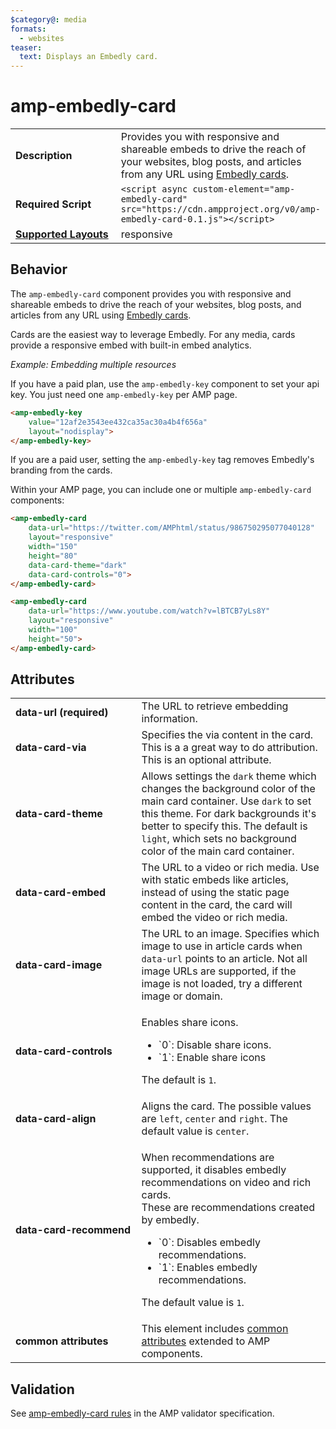 ```yaml
---
$category@: media
formats:
  - websites
teaser:
  text: Displays an Embedly card.
---
```

<!--
Copyright 2018 The AMP HTML Authors. All Rights Reserved.

Licensed under the Apache License, Version 2.0 (the "License");
you may not use this file except in compliance with the License.
You may obtain a copy of the License at

      http://www.apache.org/licenses/LICENSE-2.0

Unless required by applicable law or agreed to in writing, software
distributed under the License is distributed on an "AS-IS" BASIS,
WITHOUT WARRANTIES OR CONDITIONS OF ANY KIND, either express or implied.
See the License for the specific language governing permissions and
limitations under the License.
-->

# amp-embedly-card

<table>
  <tr>
    <td width="40%"><strong>Description</strong></td>
    <td>Provides you with responsive and shareable embeds to drive the reach of your websites, blog posts, and articles from any URL using <a href="http://docs.embed.ly/docs/cards">Embedly cards</a>.</td>
  </tr>
  <tr>
    <td width="40%"><strong>Required Script</strong></td>
    <td><code>&lt;script async custom-element="amp-embedly-card" src="https://cdn.ampproject.org/v0/amp-embedly-card-0.1.js">&lt;/script></code></td>
  </tr>
  <tr>
    <td class="col-fourty"><strong><a href="https://www.ampproject.org/docs/guides/responsive/control_layout.html">Supported Layouts</a></strong></td>
    <td>responsive</td>
  </tr>
</table>

## Behavior

The `amp-embedly-card` component provides you with responsive and shareable embeds to drive the reach of your websites,
blog posts, and articles from any URL using <a href="http://docs.embed.ly/docs/cards">Embedly cards</a>.

Cards are the easiest way to leverage Embedly. For any media, cards provide a responsive embed with built-in embed analytics.

*Example: Embedding multiple resources*

If you have a paid plan, use the `amp-embedly-key` component to set your api key.
You just need one `amp-embedly-key` per AMP page.

```html
<amp-embedly-key
    value="12af2e3543ee432ca35ac30a4b4f656a"
    layout="nodisplay">
</amp-embedly-key>
```

If you are a paid user, setting the `amp-embedly-key` tag removes Embedly's branding from the cards.

Within your AMP page, you can include one or multiple `amp-embedly-card` components:

```html
<amp-embedly-card
    data-url="https://twitter.com/AMPhtml/status/986750295077040128"
    layout="responsive"
    width="150"
    height="80"
    data-card-theme="dark"
    data-card-controls="0">
</amp-embedly-card>

<amp-embedly-card
    data-url="https://www.youtube.com/watch?v=lBTCB7yLs8Y"
    layout="responsive"
    width="100"
    height="50">
</amp-embedly-card>
```

## Attributes
<table>
  <tr>
    <td width="40%"><strong>data-url (required)</strong></td>
    <td>The URL to retrieve embedding information.</td>
  </tr>
  <tr>
    <td width="40%"><strong>data-card-via</strong></td>
    <td>Specifies the via content in the card. This is a a great way to do attribution. This is an optional attribute.</td>
  </tr>
  <tr>
    <td width="40%"><strong>data-card-theme</strong></td>
    <td>Allows settings the <code>dark</code> theme which changes the background color of the main card container. Use <code>dark</code> to set this theme. For dark backgrounds it's better to specify this. The default is <code>light</code>, which sets no background color of the main card container.</td>
  </tr>
  <tr>
     <td width="40%"><strong>data-card-embed</strong></td>
     <td>The URL to a video or rich media. Use with static embeds like articles, instead of using the static page content in the card, the card will embed the video or rich media.
</td>
   </tr>
   <tr>
     <td width="40%"><strong>data-card-image</strong></td>
     <td>The URL to an image. Specifies which image to use in article cards when <code>data-url</code> points to an article.
Not all image URLs are supported, if the image is not loaded, try a different image or domain.</td>
   </tr>
   <tr>
     <td width="40%"><strong>data-card-controls</strong></td>
     <td><p>Enables share icons.</p>
<ul>
  <li>`0`: Disable share icons.</li>
  <li>`1`: Enable share icons</li>
</ul>
<p>The default is <code>1</code>.</p></td>
   </tr>
   <tr>
      <td width="40%"><strong>data-card-align</strong></td>
      <td>Aligns the card. The possible values are <code>left</code>, <code>center</code> and <code>right</code>. The default value is <code>center</code>.</td>
    </tr>
    <tr>
      <td width="40%"><strong>data-card-recommend</strong></td>
      <td><p>When recommendations are supported, it disables embedly recommendations on video and rich cards.<br>These are recommendations created by embedly.</p>
<ul>
  <li>`0`: Disables embedly recommendations.</li>
  <li>`1`: Enables embedly recommendations.</li>
</ul>
<p>The default value is <code>1</code>.</p></td>
    </tr>
    <tr>
      <td width="40%"><strong>common attributes</strong></td>
      <td>This element includes <a href="https://www.ampproject.org/docs/reference/common_attributes">common attributes</a> extended to AMP components.</td>
    </tr>
</table>

## Validation
See [amp-embedly-card rules](https://github.com/ampproject/amphtml/blob/master/extensions/amp-embedly-card/validator-amp-embedly-card.protoascii) in the AMP validator specification.
